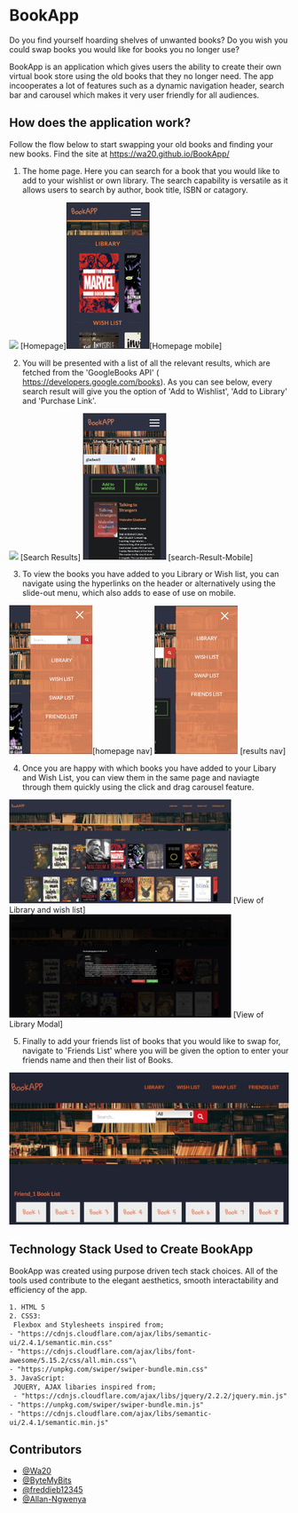 # BookApp

Do you find yourself hoarding shelves of unwanted books? Do you wish you could swap books you would like for books you no longer use? 

BookApp is an application which gives users the ability to create their own virtual book store using the old  books that they no longer need. The app incooperates a lot of features such as a dynamic navigation header, search bar and carousel which makes it very user friendly for all audiences. 


## How does the application work? 

 Follow the flow below to start swapping your old books and finding your new books. Find the site at https://wa20.github.io/BookApp/

1. The home page. Here you can search for a book that you would like to add to your wishlist or own library. The search capability is versatile as it allows users to search by author, book title, ISBN or catagory.

<img src="./Assets/screen-shots/homepage.png" width="400"/> [Homepage]<img src="./Assets/screen-shots/homepage-mobile.png" width="150"/>[Homepage mobile]

                         

2. You will be presented with a list of all the relevant results, which are fetched from the 'GoogleBooks API' ( https://developers.google.com/books). As you can see below, every search result will give you the option of 'Add to Wishlist', 'Add to Library' and 'Purchase Link'. 

<img src="./Assets/screen-shots/results-page.png" width="400"/> [Search Results] <img src="./Assets/screen-shots/results-page-mobile.png" width="150"/> [search-Result-Mobile]
                           

3. To view the books you have added to you Library or Wish list, you can navigate using the hyperlinks on the header or alternatively using the slide-out menu, which also adds to ease of use on mobile. 

<img src="./Assets/screen-shots/slideout-homepage.png" width="150"/>[homepage nav] <img src="./Assets/screen-shots/slideout-navigation-results page.png" width="150"/> [results nav]
                            

4. Once you are happy with which books you have added to your Libary and Wish List, you can view them in the same page and naviagte through them quickly using the click and drag carousel feature. 

<img src="./Assets/screen-shots/carousel.png" width="400"/> [View of Library and wish list]<img src="./Assets/screen-shots/carousel-modal.png" width="400"/> [View of Library Modal]
                            

5. Finally to add your friends list of books that you would like to swap for, navigate to 'Friends List' where you will be given the option to enter your friends name and then their list of Books. 

![Alt text](Assets/Readme_images/DA9527A8-BC86-4E24-8565-A1A4BA1025C4.jpeg "Friends Book List")


## Technology Stack Used to Create BookApp

BookApp was created using purpose driven tech stack choices. All of the tools used contribute to the elegant aesthetics, smooth interactability and efficiency of the app.

```
1. HTML 5
2. CSS3:
 Flexbox and Stylesheets inspired from;
- "https://cdnjs.cloudflare.com/ajax/libs/semantic-ui/2.4.1/semantic.min.css"
- "https://cdnjs.cloudflare.com/ajax/libs/font-awesome/5.15.2/css/all.min.css"\
- "https://unpkg.com/swiper/swiper-bundle.min.css"
3. JavaScript:
 JQUERY, AJAX libaries inspired from; 
 - "https://cdnjs.cloudflare.com/ajax/libs/jquery/2.2.2/jquery.min.js"
- "https://unpkg.com/swiper/swiper-bundle.min.js"
- "https://cdnjs.cloudflare.com/ajax/libs/semantic-ui/2.4.1/semantic.min.js"
```

## Contributors


* [@Wa20](https://github.com/wa20)
* [@ByteMyBits](https://github.com/ByteMyBits)
* [@freddieb12345](https://github.com/freddieb12345)
* [@Allan-Ngwenya](https://github.com/Allan-Ngwenya)

